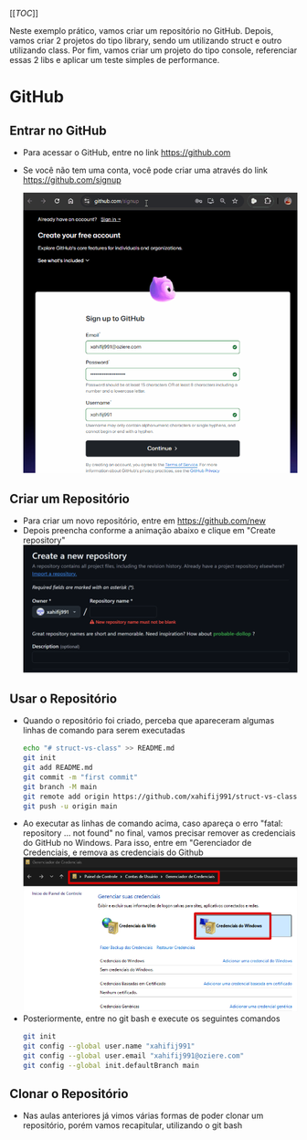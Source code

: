 [[_TOC_]]

Neste exemplo prático, vamos criar um repositório no GitHub. Depois, vamos criar 2 projetos do tipo library, sendo um utilizando struct e outro utilizando class. Por fim, vamos criar um projeto do tipo console, referenciar essas 2 libs e aplicar um teste simples de performance.

# GitHub

## Entrar no GitHub

- Para acessar o GitHub, entre no link https://github.com
- Se você não tem uma conta, você pode criar uma através do link https://github.com/signup

  ![animacao.gif](/.attachments/animacao-0bc9f4eb-abf3-4d2c-af39-321def9cdfce.gif)

## Criar um Repositório

- Para criar um novo repositório, entre em https://github.com/new
- Depois preencha conforme a animação abaixo e clique em "Create repository"
  ![animacao.gif](/.attachments/animacao-2d768eba-1c1f-41e2-8b71-01f921e5dfbe.gif)

## Usar o Repositório
- Quando o repositório foi criado, perceba que apareceram algumas linhas de comando para serem executadas
  ```bash
  echo "# struct-vs-class" >> README.md
  git init
  git add README.md
  git commit -m "first commit"
  git branch -M main
  git remote add origin https://github.com/xahifij991/struct-vs-class.git
  git push -u origin main
  ```
- Ao executar as linhas de comando acima, caso apareça o erro "fatal: repository ... not found" no final, vamos precisar remover as credenciais do GitHub no Windows. Para isso, entre em "Gerenciador de Credenciais, e remova as credenciais do Github
  ![image.png](/.attachments/image-ba3bea5d-dd51-4cb2-b63a-0223160d3e2e.png)
- Posteriormente, entre no git bash e execute os seguintes comandos
  ```bash
  git init
  git config --global user.name "xahifij991"
  git config --global user.email "xahifij991@oziere.com"
  git config --global init.defaultBranch main
  ```
  

## Clonar o Repositório

- Nas aulas anteriores já vimos várias formas de poder clonar um repositório, porém vamos recapitular, utilizando o git bash
  